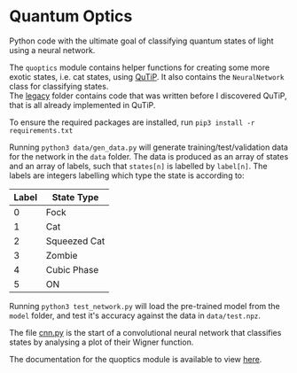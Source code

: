 # Quantum Optics   

Python code with the ultimate goal of classifying quantum states of light using
a neural network.

The `quoptics` module contains helper functions for creating some more exotic
states, i.e. cat states, using [QuTiP](http://qutip.org). It also contains
the `NeuralNetwork` class for classifying states.   
The [legacy](legacy/quoptics) folder contains code that was written before I
discovered QuTiP, that is all already implemented in QuTiP.

To ensure the required packages are installed, run
`pip3 install -r requirements.txt`   

Running `python3 data/gen_data.py` will generate training/test/validation data
for the network in the `data` folder. The data is produced as an array of states
 and an array of labels, such that `states[n]` is labelled by `label[n]`. The
 labels are integers labelling which type the state is according to:

| Label  |  State Type  |
| ------ | ------------ |
|   0    |     Fock     |
|   1    |     Cat      |
|   2    | Squeezed Cat |
|   3    |    Zombie    |
|   4    |  Cubic Phase |
|   5    |      ON      |

Running `python3 test_network.py` will load the pre-trained model from the
`model` folder, and test it's accuracy against the data in `data/test.npz`.

The file [cnn.py](cnn.py) is the start of a convolutional neural network that
classifies states by analysing a plot of their Wigner function.   

The documentation for the quoptics module is available to view
[here](https://lewis-od.github.io/Quantum-Optics/).
